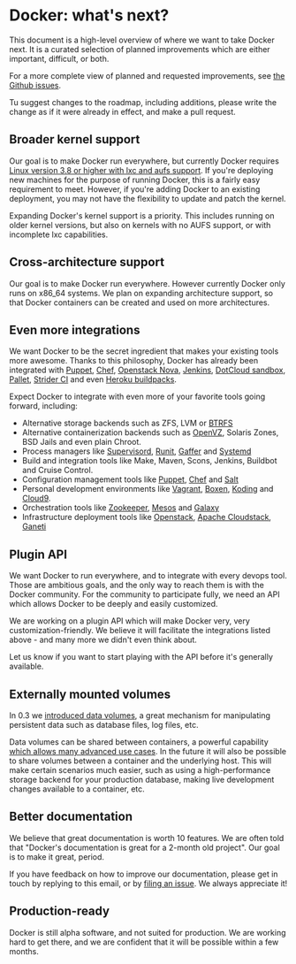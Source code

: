 # Docker: what's next?

This document is a high-level overview of where we want to take Docker next.
It is a curated selection of planned improvements which are either important, difficult, or both.

For a more complete view of planned and requested improvements, see [the Github issues](https://github.com/dotcloud/docker/issues).

Tu suggest changes to the roadmap, including additions, please write the change as if it were already in effect, and make a pull request.

Broader kernel support
----------------------

Our goal is to make Docker run everywhere, but currently Docker requires [Linux version 3.8 or higher with lxc and aufs support](http://docs.docker.io/en/latest/installation/kernel.html). If you're deploying new machines for the purpose of running Docker, this is a fairly easy requirement to meet.
However, if you're adding Docker to an existing deployment, you may not have the flexibility to update and patch the kernel.

Expanding Docker's kernel support is a priority. This includes running on older kernel versions,
but also on kernels with no AUFS support, or with incomplete lxc capabilities.


Cross-architecture support
--------------------------

Our goal is to make Docker run everywhere. However currently Docker only runs on x86_64 systems.
We plan on expanding architecture support, so that Docker containers can be created and used on more architectures.


Even more integrations
----------------------

We want Docker to be the secret ingredient that makes your existing tools more awesome.
Thanks to this philosophy, Docker has already been integrated with
[Puppet](http://forge.puppetlabs.com/garethr/docker),  [Chef](http://www.opscode.com/chef),
[Openstack Nova](https://github.com/dotcloud/openstack-docker), [Jenkins](https://github.com/georgebashi/jenkins-docker-plugin),
[DotCloud sandbox](http://github.com/dotcloud/sandbox), [Pallet](https://github.com/pallet/pallet-docker),
[Strider CI](http://blog.frozenridge.co/next-generation-continuous-integration-deployment-with-dotclouds-docker-and-strider/)
and even [Heroku buildpacks](https://github.com/progrium/buildstep).

Expect Docker to integrate with even more of your favorite tools going forward, including:

* Alternative storage backends such as ZFS, LVM or [BTRFS](github.com/dotcloud/docker/issues/443)
* Alternative containerization backends such as [OpenVZ](http://openvz.org), Solaris Zones, BSD Jails and even plain Chroot.
* Process managers like [Supervisord](http://supervisord.org/), [Runit](http://smarden.org/runit/), [Gaffer](https://gaffer.readthedocs.org/en/latest/#gaffer) and [Systemd](http://www.freedesktop.org/wiki/Software/systemd/)
* Build and integration tools like Make, Maven, Scons, Jenkins, Buildbot and Cruise Control.
* Configuration management tools like [Puppet](http://puppetlabs.com), [Chef](http://www.opscode.com/chef/) and [Salt](http://saltstack.org)
* Personal development environments like [Vagrant](http://vagrantup.com), [Boxen](http://boxen.github.com/), [Koding](http://koding.com) and [Cloud9](http://c9.io).
* Orchestration tools like [Zookeeper](http://zookeeper.apache.org/), [Mesos](http://incubator.apache.org/mesos/) and [Galaxy](https://github.com/ning/galaxy)
* Infrastructure deployment tools like [Openstack](http://openstack.org), [Apache Cloudstack](http://apache.cloudstack.org), [Ganeti](https://code.google.com/p/ganeti/)


Plugin API
----------

We want Docker to run everywhere, and to integrate with every devops tool.
Those are ambitious goals, and the only way to reach them is with the Docker community.
For the community to participate fully, we need an API which allows Docker to be deeply and easily customized.

We are working on a plugin API which will make Docker very, very customization-friendly.
We believe it will facilitate the integrations listed above - and many more we didn't even think about.

Let us know if you want to start playing with the API before it's generally available.


Externally mounted volumes
--------------------------

In 0.3 we [introduced data volumes](https://github.com/dotcloud/docker/wiki/Docker-0.3.0-release-note%2C-May-6-2013#data-volumes),
a great mechanism for manipulating persistent data such as database files, log files, etc.

Data volumes can be shared between containers, a powerful capability [which allows many advanced use cases](http://docs.docker.io/en/latest/examples/couchdb_data_volumes.html). In the future it will also be possible to share volumes between a container and the underlying host. This will make certain scenarios much easier, such as using a high-performance storage backend for your production database,
making live development changes available to a container, etc.


Better documentation
--------------------

We believe that great documentation is worth 10 features. We are often told that "Docker's documentation is great for a 2-month old project".
Our goal is to make it great, period.

If you have feedback on how to improve our documentation, please get in touch by replying to this email,
or by [filing an issue](https://github.com/dotcloud/docker/issues). We always appreciate it!


Production-ready
----------------

Docker is still alpha software, and not suited for production.
We are working hard to get there, and we are confident that it will be possible within a few months.

